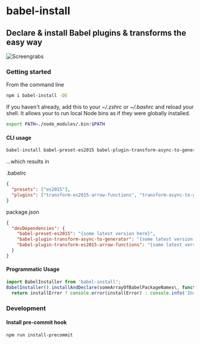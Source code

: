 # babel-install

## Declare &amp; install Babel plugins &amp; transforms the easy way

![Screengrabs](http://i.imgur.com/Fe0vzkd.gif)

### Getting started
From the command line
```sh
npm i babel-install -DE
```

If you haven't already, add this to your *~/.zshrc* or *~/.bashrc* and reload your shell. It allows your to run local Node bins as if they were globally installed.
```sh
export PATH=./node_modules/.bin:$PATH
```

#### CLI usage
```sh
babel-install babel-preset-es2015 babel-plugin-transform-async-to-generator babel-plugin-transform-es2015-arrow-functions
```

...which results in

.babelrc
```json
{
  "presets": ["es2015"],
  "plugins": ["transform-es2015-arrow-functions", "transform-async-to-generator"]
}
```

package.json
```json
{
  "devDependencies": {
    "babel-preset-es2015": "{some latest version here}",
    "babel-plugin-transform-async-to-generator": "{some latest version here}",
    "babel-plugin-transform-es2015-arrow-functions": "{some latest version here}",
  }
}
```

#### Programmatic Usage
```js
import BabelInstaller from 'babel-install';
BabelInstaller().installAndDeclare(someArrayOfBabelPackageNames\, function (installError) {
  return installError ? console.error(installError) : console.info('Install succeeded');
```

### Development

#### Install pre-commit hook
```
npm run install-precommit
```

